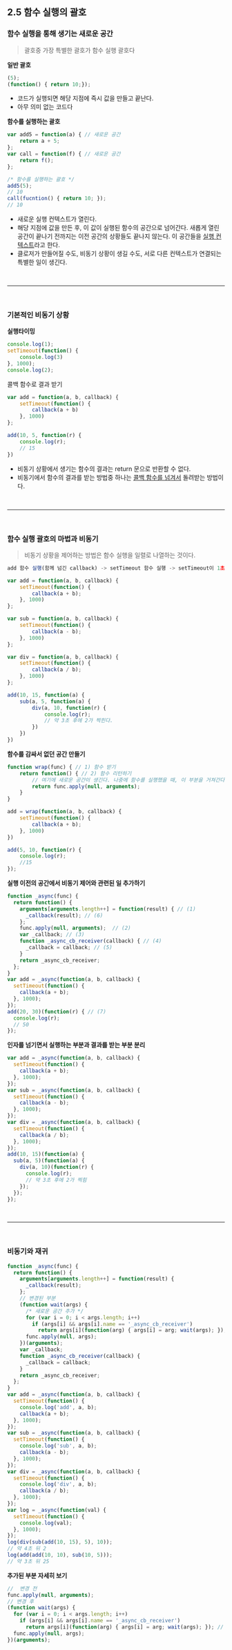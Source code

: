 ## 2.5 함수 실행의 괄호

### 함수 실행을 통해 생기는 새로운 공간

> 괄호중 가장 특별한 괄호가 함수 실행 괄호다



**일반 괄호**

```js
(5);
(function() { return 10;});
```

- 코드가 실행되면 해당 지점에 즉시 값을 만들고 끝난다.
- 아무 의미 없는 코드다



**함수를 실행하는 괄호**

```js
var add5 = function(a) { // 새로운 공간
    return a + 5;
};
var call = function(f) { // 새로운 공간
    return f();
};

/* 함수를 실행하는 괄호 */
add5(5);
// 10
call(fucntion() { return 10; });
// 10
```

- 새로운 실행 컨텍스트가 열린다.
- 해당 지점에 값을 만든 후,  이 값이 실행된 함수의 공간으로 넘어간다. 새롭게 열린 공간이 끝나기 전까지는 이전 공간의 상황들도 끝나지 않는다. 이 공간들을 <u>실행 컨텍스트</u>라고 한다.
- 클로저가 만들어질 수도, 비동기 상황이 생길 수도, 서로 다른 컨텍스트가 연결되는 특별한 일이 생긴다.

<br/>

---

<br/>

### 기본적인 비동기 상황

**실행타이밍**

```js
console.log(1);
setTimeout(function() {
    console.log(3)
}, 1000);
console.log(2);
```



콜백 함수로 결과 받기

```js
var add = function(a, b, callback) {
    setTimeout(function() {
        callback(a + b)
    }, 1000)
};

add(10, 5, function(r) {
    console.log(r);
    // 15
})
```

- 비동기 상황에서 생기는 함수의 결과는 return 문으로 반환할 수 없다.
- 비동기에서 함수의 결과를 받는 방법중 하나는 <u>콜백 함수를 넘겨서</u> 돌려받는 방법이다.

<br/>

---

<br/>

### 함수 실행 괄호의 마법과 비동기

> 비동기 상황을 제어하는 방법은 함수 실행을 일렬로 나열하는 것이다.

```js
add 함수 실행(함께 넘긴 callback) -> setTimeout 함수 실행 -> setTimeout이 1초 뒤 익명 함수를 실행 -> 받아 둔 callback 함수 실행
```





```js
var add = function(a, b, callback) {
    setTimeout(function() {
        callback(a + b);
    }, 1000)
};

var sub = function(a, b, callback) {
    setTimeout(function() {
        callback(a - b);
    }, 1000)
};

var div = function(a, b, callback) {
    setTimeout(function() {
        callback(a / b);
    }, 1000)
};

add(10, 15, function(a) {
    sub(a, 5, function(a) {
        div(a, 10, function(r) {
            console.log(r);
            // 약 3초 후에 2가 찍힌다.
        })
    })
})
```



**함수를 감싸서 없던 공간 만들기**

```js
function wrap(func) { // 1) 함수 받기
    return function() { // 2) 함수 리턴하기
        // 여기에 새로운 공간이 생긴다. 나중에 함수를 실행했을 때, 이 부분을 거쳐간다.
        return func.apply(null, arguments);
    }
}

add = wrap(function(a, b, callback) {
    setTimeout(function() {
        callback(a + b);
    }, 1000)
})

add(5, 10, function(r) {
    console.log(r);
    //15
});
```



**실행 이전의 공간에서 비동기 제어와 관련된 일 추가하기**

```js
function _async(func) {
  return function() {
    arguments[arguments.length++] = function(result) { // (1)
      _callback(result); // (6)
    };
    func.apply(null, arguments);  // (2)
    var _callback; // (3)
    function _async_cb_receiver(callback) { // (4)
      _callback = callback; // (5)
    }
    return _async_cb_receiver;
  };
}
var add = _async(function(a, b, callback) {
  setTimeout(function() {
    callback(a + b);
  }, 1000);
});
add(20, 30)(function(r) { // (7)
  console.log(r);
  // 50
});
```



**인자를 넘기면서 실행하는 부분과 결과를 받는 부분 분리**

```js
var add = _async(function(a, b, callback) {
  setTimeout(function() {
    callback(a + b);
  }, 1000);
});
var sub = _async(function(a, b, callback) {
  setTimeout(function() {
    callback(a - b);
  }, 1000);
});
var div = _async(function(a, b, callback) {
  setTimeout(function() {
    callback(a / b);
  }, 1000);
});
add(10, 15)(function(a) {
  sub(a, 5)(function(a) {
    div(a, 10)(function(r) {
      console.log(r);
      // 약 3초 후에 2가 찍힘
    });
  });
});
```

<br/>

----

<br/>

### 비동기와 재귀







```js
function _async(func) {
  return function() {
    arguments[arguments.length++] = function(result) {
      _callback(result);
    };
    // 변경된 부분
    (function wait(args) {
      /* 새로운 공간 추가 */
      for (var i = 0; i < args.length; i++)
        if (args[i] && args[i].name == '_async_cb_receiver')
          return args[i](function(arg) { args[i] = arg; wait(args); });
      func.apply(null, args);
    })(arguments);
    var _callback;
    function _async_cb_receiver(callback) {
      _callback = callback;
    }
    return _async_cb_receiver;
  };
}
var add = _async(function(a, b, callback) {
  setTimeout(function() {
    console.log('add', a, b);
    callback(a + b);
  }, 1000);
});
var sub = _async(function(a, b, callback) {
  setTimeout(function() {
    console.log('sub', a, b);
    callback(a - b);
  }, 1000);
});
var div = _async(function(a, b, callback) {
  setTimeout(function() {
    console.log('div', a, b);
    callback(a / b);
  }, 1000);
});
var log = _async(function(val) {
  setTimeout(function() {
    console.log(val);
  }, 1000);
});
log(div(sub(add(10, 15), 5), 10));
// 약 4초 뒤 2
log(add(add(10, 10), sub(10, 5)));
// 약 3초 뒤 25
```





**추가된 부분 자세히 보기**

```js
//  변경 전
func.apply(null, arguments);
// 변경 후
(function wait(args) {
  for (var i = 0; i < args.length; i++)
    if (args[i] && args[i].name == '_async_cb_receiver')
      return args[i](function(arg) { args[i] = arg; wait(args); }); // 재귀
  func.apply(null, args);
})(arguments);
```

